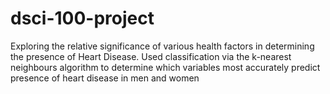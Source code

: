 # dsci-100-project
Exploring the relative significance of various health factors in determining the presence of Heart Disease. Used classification via the k-nearest neighbours algorithm to determine which variables most accurately predict presence of heart disease in men and women
